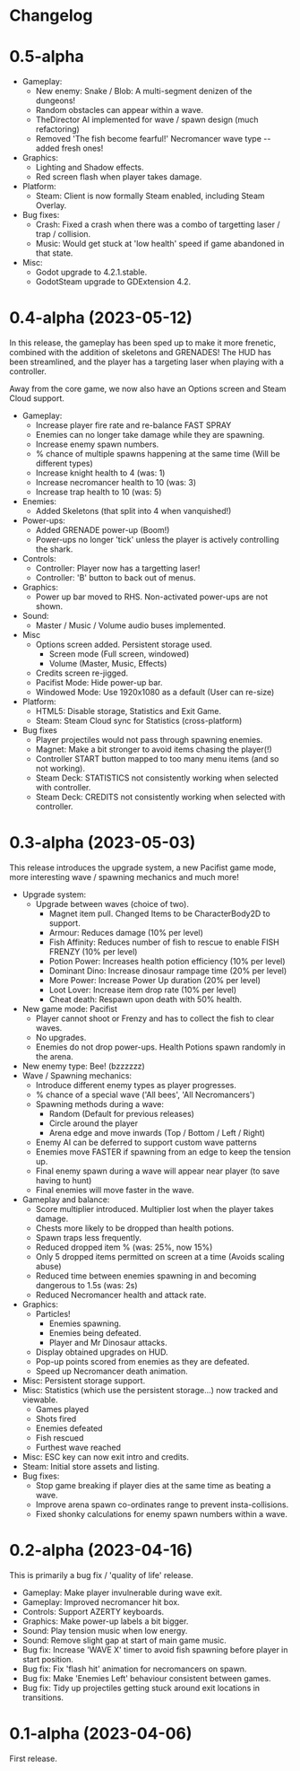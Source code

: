 # Changelog

# 0.5-alpha

* Gameplay:
    * New enemy: Snake / Blob: A multi-segment denizen of the dungeons!
    * Random obstacles can appear within a wave.
    * TheDirector AI implemented for wave / spawn design (much refactoring)
    * Removed 'The fish become fearful!' Necromancer wave type -- added fresh ones!
* Graphics:
    * Lighting and Shadow effects.
    * Red screen flash when player takes damage.
* Platform:
    * Steam: Client is now formally Steam enabled, including Steam Overlay.
* Bug fixes:
    * Crash: Fixed a crash when there was a combo of targetting laser / trap / collision.
    * Music: Would get stuck at 'low health' speed if game abandoned in that state.
* Misc:
    * Godot upgrade to 4.2.1.stable.
    * GodotSteam upgrade to GDExtension 4.2.

# 0.4-alpha (2023-05-12)

In this release, the gameplay has been sped up to make it more frenetic, combined
with the addition of skeletons and GRENADES!  The HUD has been streamlined, and the player has a 
targeting laser when playing with a controller. 

Away from the core game, we now also have an Options screen and Steam Cloud
support.

* Gameplay:
    * Increase player fire rate and re-balance FAST SPRAY
    * Enemies can no longer take damage while they are spawning.
    * Increase enemy spawn numbers.
    * % chance of multiple spawns happening at the same time (Will be different types)
    * Increase knight health to 4 (was: 1)
    * Increase necromancer health to 10 (was: 3)
    * Increase trap health to 10 (was: 5)
* Enemies:
    * Added Skeletons (that split into 4 when vanquished!)
* Power-ups:
    * Added GRENADE power-up (Boom!)
    * Power-ups no longer 'tick' unless the player is actively controlling the shark.
* Controls:
    * Controller: Player now has a targetting laser! 
    * Controller: 'B' button to back out of menus.
* Graphics:
    * Power up bar moved to RHS.  Non-activated power-ups are not shown.
* Sound:
    * Master / Music / Volume audio buses implemented.
* Misc
    * Options screen added.  Persistent storage used.
        * Screen mode (Full screen, windowed)
        * Volume (Master, Music, Effects)
    * Credits screen re-jigged.
    * Pacifist Mode: Hide power-up bar.
    * Windowed Mode: Use 1920x1080 as a default (User can re-size)
* Platform:
    * HTML5: Disable storage, Statistics and Exit Game.
    * Steam: Steam Cloud sync for Statistics (cross-platform)
* Bug fixes
    * Player projectiles would not pass through spawning enemies.
    * Magnet: Make a bit stronger to avoid items chasing the player(!)
    * Controller START button mapped to too many menu items (and so not working).
    * Steam Deck: STATISTICS not consistently working when selected with controller.
    * Steam Deck: CREDITS not consistently working when selected with controller.

# 0.3-alpha (2023-05-03)

This release introduces the upgrade system, a new Pacifist game mode, more interesting wave /
spawning mechanics and much more!

* Upgrade system:
    * Upgrade between waves (choice of two).
        * Magnet item pull.  Changed Items to be CharacterBody2D to support.
        * Armour: Reduces damage (10% per level)
        * Fish Affinity: Reduces number of fish to rescue to enable FISH FRENZY (10% per level)
        * Potion Power: Increases health potion efficiency (10% per level)
        * Dominant Dino: Increase dinosaur rampage time (20% per level)
        * More Power: Increase Power Up duration (20% per level)
        * Loot Lover: Increase item drop rate (10% per level)
        * Cheat death: Respawn upon death with 50% health.
* New game mode: Pacifist
    * Player cannot shoot or Frenzy and has to collect the fish to clear waves.
    * No upgrades.
    * Enemies do not drop power-ups.  Health Potions spawn randomly in the arena.
* New enemy type: Bee! (bzzzzzz)
* Wave / Spawning mechanics:
    * Introduce different enemy types as player progresses.
    * % chance of a special wave ('All bees', 'All Necromancers')
    * Spawning methods during a wave:
        * Random (Default for previous releases)
        * Circle around the player
        * Arena edge and move inwards (Top / Bottom / Left / Right)
    * Enemy AI can be deferred to support custom wave patterns
    * Enemies move FASTER if spawning from an edge to keep the tension up.
    * Final enemy spawn during a wave will appear near player (to save having to hunt)
    * Final enemies will move faster in the wave.
* Gameplay and balance:
    * Score multiplier introduced.  Multiplier lost when the player takes damage.
    * Chests more likely to be dropped than health potions.
    * Spawn traps less frequently.
    * Reduced dropped item % (was: 25%, now 15%)
    * Only 5 dropped items permitted on screen at a time (Avoids scaling abuse)
    * Reduced time between enemies spawning in and becoming dangerous to 1.5s (was: 2s)
    * Reduced Necromancer health and attack rate.
* Graphics:
    * Particles!
        * Enemies spawning.
        * Enemies being defeated.
        * Player and Mr Dinosaur attacks. 
    * Display obtained upgrades on HUD.
    * Pop-up points scored from enemies as they are defeated.
    * Speed up Necromancer death animation.
* Misc: Persistent storage support.
* Misc: Statistics (which use the persistent storage...) now tracked and viewable.
    * Games played
    * Shots fired
    * Enemies defeated
    * Fish rescued
    * Furthest wave reached
* Misc: ESC key can now exit intro and credits.
* Steam: Initial store assets and listing.
* Bug fixes:
    * Stop game breaking if player dies at the same time as beating a wave.
    * Improve arena spawn co-ordinates range to prevent insta-collisions.
    * Fixed shonky calculations for enemy spawn numbers within a wave.

# 0.2-alpha (2023-04-16)

This is primarily a bug fix / 'quality of life' release.

* Gameplay: Make player invulnerable during wave exit.
* Gameplay: Improved necromancer hit box.
* Controls: Support AZERTY keyboards.
* Graphics: Make power-up labels a bit bigger.
* Sound: Play tension music when low energy.
* Sound: Remove slight gap at start of main game music.
* Bug fix: Increase 'WAVE X' timer to avoid fish spawning before player in start position.
* Bug fix: Fix 'flash hit' animation for necromancers on spawn.
* Bug fix: Make 'Enemies Left' behaviour consistent between games.
* Bug fix: Tidy up projectiles getting stuck around exit locations in transitions.

# 0.1-alpha (2023-04-06)

First release.
